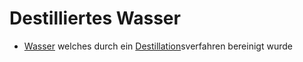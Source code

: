 # Destilliertes Wasser
- [Wasser](../Wichtige%20Nährstoffquellen/Wasser.md) welches durch ein [Destillation](../Glossar/Destillation.md)sverfahren bereinigt wurde